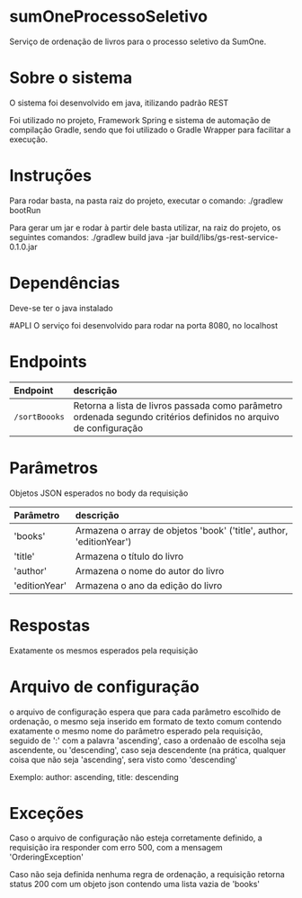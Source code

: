 # sumOneProcessoSeletivo
Serviço de ordenação de livros para o processo seletivo da SumOne.

# Sobre o sistema
O sistema foi desenvolvido em java, itilizando padrão REST

Foi utilizado no projeto, Framework Spring e sistema de automação de compilação Gradle, sendo que foi utilizado o Gradle Wrapper para facilitar a execução.

# Instruções
Para rodar basta, na pasta raiz do projeto, executar o comando:
./gradlew bootRun

Para gerar um jar e rodar à partir dele basta utilizar, na raiz do projeto, os seguintes comandos:
./gradlew build
java -jar build/libs/gs-rest-service-0.1.0.jar

# Dependências
Deve-se ter o java instalado

#APLI
O serviço foi desenvolvido para rodar na porta 8080, no localhost

# Endpoints
| Endpoint      | descrição                         |
|:--------------|:----------------------------------|
| `/sortBoooks` | Retorna a lista de livros passada como parâmetro ordenada segundo critérios definidos no arquivo de configuração

# Parâmetros
Objetos JSON esperados no body da requisição

| Parâmetro     | descrição                         |
|:--------------|:----------------------------------|
| 'books'       | Armazena o array de objetos 'book' ('title', author, 'editionYear') 
| 'title'       | Armazena o título do livro
| 'author'      | Armazena o nome do autor do livro  
| 'editionYear' | Armazena o ano da edição do livro 


# Respostas
Exatamente os mesmos esperados pela requisição

# Arquivo de configuração
o arquivo de configuração espera que para cada parâmetro escolhido de ordenação, o mesmo seja inserido em formato de texto comum contendo exatamente o mesmo nome do parâmetro esperado pela requisição, seguido de ':' com a palavra 'ascending', caso a ordenaão de escolha seja ascendente, ou 'descending', caso seja descendente (na prática, qualquer coisa que não seja 'ascending', sera visto como 'descending'

Exemplo:
author: ascending, title: descending

# Exceções
Caso o arquivo de configuração não esteja corretamente definido, a requisição ira responder com erro 500, com a mensagem 'OrderingException'

Caso não seja definida nenhuma regra de ordenação, a requisição retorna status 200 com um objeto json contendo uma lista vazia de 'books'
